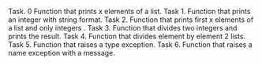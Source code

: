 Task. 0
Function that prints x elements of a list.
Task 1.
Function that prints an integer with string format.
Task 2.
Function that prints first x elements of a list and only integers .
Task 3.
Function that divides two integers and prints the result.
Task 4.
Function that divides element by element 2 lists.
Task 5.
Function that raises a type exception.
Task 6.
Function that raises a name exception with a message.
